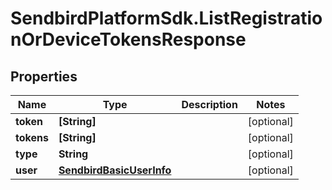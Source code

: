 # SendbirdPlatformSdk.ListRegistrationOrDeviceTokensResponse

## Properties

Name | Type | Description | Notes
------------ | ------------- | ------------- | -------------
**token** | **[String]** |  | [optional] 
**tokens** | **[String]** |  | [optional] 
**type** | **String** |  | [optional] 
**user** | [**SendbirdBasicUserInfo**](SendbirdBasicUserInfo.md) |  | [optional] 


